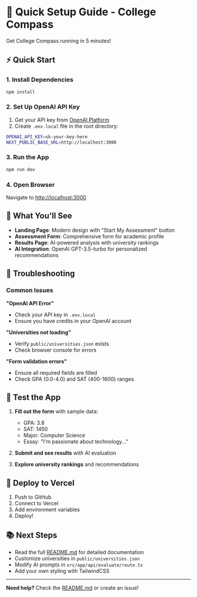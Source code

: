 # 🚀 Quick Setup Guide - College Compass

Get College Compass running in 5 minutes!

## ⚡ Quick Start

### 1. Install Dependencies
```bash
npm install
```

### 2. Set Up OpenAI API Key
1. Get your API key from [OpenAI Platform](https://platform.openai.com/api-keys)
2. Create `.env.local` file in the root directory:
```bash
OPENAI_API_KEY=sk-your-key-here
NEXT_PUBLIC_BASE_URL=http://localhost:3000
```

### 3. Run the App
```bash
npm run dev
```

### 4. Open Browser
Navigate to [http://localhost:3000](http://localhost:3000)

## 🎯 What You'll See

- **Landing Page**: Modern design with "Start My Assessment" button
- **Assessment Form**: Comprehensive form for academic profile
- **Results Page**: AI-powered analysis with university rankings
- **AI Integration**: OpenAI GPT-3.5-turbo for personalized recommendations

## 🔧 Troubleshooting

### Common Issues

**"OpenAI API Error"**
- Check your API key in `.env.local`
- Ensure you have credits in your OpenAI account

**"Universities not loading"**
- Verify `public/universities.json` exists
- Check browser console for errors

**"Form validation errors"**
- Ensure all required fields are filled
- Check GPA (0.0-4.0) and SAT (400-1600) ranges

## 📱 Test the App

1. **Fill out the form** with sample data:
   - GPA: 3.8
   - SAT: 1450
   - Major: Computer Science
   - Essay: "I'm passionate about technology..."

2. **Submit and see results** with AI evaluation

3. **Explore university rankings** and recommendations

## 🚀 Deploy to Vercel

1. Push to GitHub
2. Connect to Vercel
3. Add environment variables
4. Deploy!

## 📚 Next Steps

- Read the full [README.md](README.md) for detailed documentation
- Customize universities in `public/universities.json`
- Modify AI prompts in `src/app/api/evaluate/route.ts`
- Add your own styling with TailwindCSS

---

**Need help?** Check the [README.md](README.md) or create an issue! 